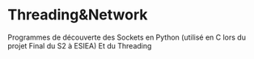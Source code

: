 Threading&Network
=================
Programmes de découverte des Sockets en Python (utilisé en C lors du projet Final du S2 à ESIEA) 
Et du Threading

